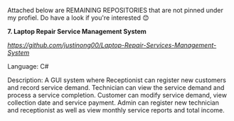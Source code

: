 Attached below are REMAINING REPOSITORIES that are not pinned under my profiel. Do have a look if you're interested 😊



**7. Laptop Repair Service Management System**

_https://github.com/justinong00/Laptop-Repair-Services-Management-System_

Language: C#

Description: A GUI system where Receptionist can register new customers and record service demand. Technician can view the service demand and process a service completion. Customer can modify service demand, view collection date and service payment. Admin can register new technician and receptionist as well as view monthly service reports and total income.


